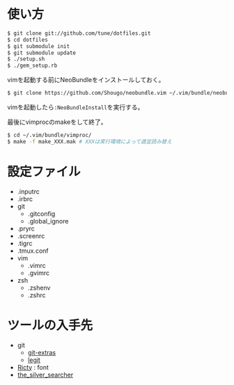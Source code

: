 # 使い方
```bash
$ git clone git://github.com/tune/dotfiles.git
$ cd dotfiles
$ git submodule init
$ git submodule update
$ ./setup.sh
$ ./gem_setup.rb
```

vimを起動する前にNeoBundleをインストールしておく。
```bash
$ git clone https://github.com/Shougo/neobundle.vim ~/.vim/bundle/neobundle.vim
```
vimを起動したら`:NeoBundleInstall`を実行する。

最後にvimprocのmakeをして終了。
```bash
$ cd ~/.vim/bundle/vimproc/
$ make -f make_XXX.mak # XXXは実行環境によって適宜読み替え
```


# 設定ファイル

* .inputrc
* .irbrc
* git
    * .gitconfig
    * .global_ignore
* .pryrc
* .screenrc
* .tigrc
* .tmux.conf
* vim
    * .vimrc
    * .gvimrc
* zsh
    * .zshenv
    * .zshrc

# ツールの入手先

* git
	* [git-extras](https://github.com/visionmedia/git-extras)
	* [legit](http://www.git-legit.org/)
* [Ricty](https://github.com/yascentur/Ricty) : font
* [the_silver_searcher](https://github.com/ggreer/the_silver_searcher)

